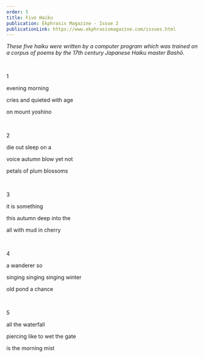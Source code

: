 ```yaml
---
order: 5
title: Five Haiku
publication: Ekphrasis Magazine - Issue 2
publicationLink: https://www.ekphrasismagazine.com/issues.html
---
```

*These five haiku were written by a computer program which was trained on a corpus of poems by the 17th century Japanese Haiku master Bashō.* 

<br>

1

evening morning 

cries and quieted with age 

on mount yoshino 

<br> 

2

die out sleep on a 

voice autumn blow yet not 

petals of plum blossoms 

<br>

3

it is something 

this autumn deep into the 

all with mud in cherry 

<br>

 4

a wanderer so 

singing singing singing winter 

old pond a chance 

<br>

5

all the waterfall 

piercing like to wet the gate 

is the morning mist
